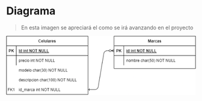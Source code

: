  # Diagrama 
> En esta imagen se apreciará el como se irá avanzando en el proyecto

![Diagrama](https://github.com/Johann-28/Backend-JJVA/blob/main/WebapiCelulares/Diagrama.png)
